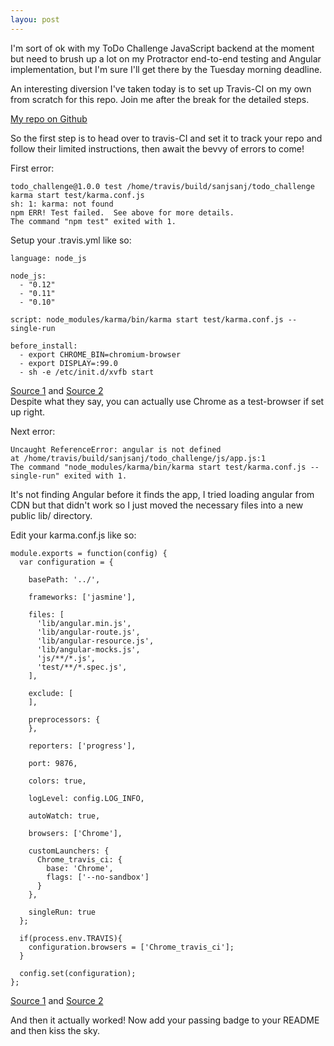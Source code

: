 ```yaml
---
layou: post
---
```

I'm sort of ok with my ToDo Challenge JavaScript backend at the moment but need to brush up a lot on my Protractor end-to-end testing and Angular implementation, but I'm sure I'll get there by the Tuesday morning deadline.

An interesting diversion I've taken today is to set up Travis-CI on my own from scratch for this repo.  Join me after the break for the detailed steps.

[My repo on Github](https://github.com/sanjsanj/todo_challenge)

<!--more-->

So the first step is to head over to travis-CI and set it to track your repo and follow their limited instructions, then await the bevvy of errors to come!

First error:

```
todo_challenge@1.0.0 test /home/travis/build/sanjsanj/todo_challenge
karma start test/karma.conf.js
sh: 1: karma: not found
npm ERR! Test failed.  See above for more details.
The command "npm test" exited with 1.
```

Setup your .travis.yml like so:
```
language: node_js

node_js:
  - "0.12"
  - "0.11"
  - "0.10"

script: node_modules/karma/bin/karma start test/karma.conf.js --single-run

before_install:
  - export CHROME_BIN=chromium-browser
  - export DISPLAY=:99.0
  - sh -e /etc/init.d/xvfb start
```
[Source 1](http://karma-runner.github.io/0.10/plus/travis.html) and [Source 2]()  
Despite what they say, you can actually use Chrome as a test-browser if set up right.

Next error:
```
Uncaught ReferenceError: angular is not defined
at /home/travis/build/sanjsanj/todo_challenge/js/app.js:1
The command "node_modules/karma/bin/karma start test/karma.conf.js --single-run" exited with 1.
```

It's not finding Angular before it finds the app, I tried loading angular from CDN but that didn't work so I just moved the necessary files into a new public lib/ directory.

Edit your karma.conf.js like so:
```
module.exports = function(config) {
  var configuration = {

    basePath: '../',

    frameworks: ['jasmine'],

    files: [
      'lib/angular.min.js',
      'lib/angular-route.js',
      'lib/angular-resource.js',
      'lib/angular-mocks.js',
      'js/**/*.js',
      'test/**/*.spec.js',
    ],

    exclude: [
    ],

    preprocessors: {
    },

    reporters: ['progress'],

    port: 9876,

    colors: true,

    logLevel: config.LOG_INFO,

    autoWatch: true,

    browsers: ['Chrome'],

    customLaunchers: {
      Chrome_travis_ci: {
        base: 'Chrome',
        flags: ['--no-sandbox']
      }
    },

    singleRun: true
  };

  if(process.env.TRAVIS){
    configuration.browsers = ['Chrome_travis_ci'];
  }

  config.set(configuration);
};
```
[Source 1](https://github.com/karma-runner/karma/issues/1144#issuecomment-53633076) and [Source 2](https://github.com/MrOrz/SeeSS/blob/master/test/karma.conf.js)

And then it actually worked!  Now add your passing badge to your README and then kiss the sky.
